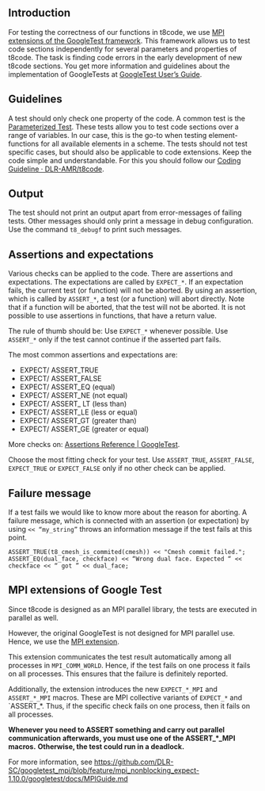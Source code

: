## Introduction
For testing the correctness of our functions in t8code, we use [MPI extensions of the GoogleTest framework](https://github.com/DLR-SC/googletest_mpi/tree/feature/mpi_nonblocking_expect-1.10.0/). This framework allows us to test code sections independently for several parameters and properties of t8code. The task is finding code errors in the early development of new t8code sections. You get more information and guidelines about the implementation of GoogleTests at [GoogleTest User’s Guide](https://google.github.io/googletest/).

## Guidelines
A test should only check one property of the code. A common test is the [Parameterized Test](https://google.github.io/googletest/advanced.html#value-parameterized-tests). These tests allow you to test code sections over a range of variables. In our case, this is the go-to when testing element-functions for all available elements in a scheme. 
The tests should not test specific cases, but should also be applicable to code extensions.
Keep the code simple and understandable. For this you should follow our [Coding Guideline · DLR-AMR/t8code](https://github.com/DLR-AMR/t8code/wiki/Coding-Guideline).

## Output
The test should not print an output apart from error-messages of failing tests. Other messages should only print a message in debug configuration. Use the command `t8_debugf` to print such messages.

## Assertions and expectations 
Various checks can be applied to the code. There are assertions and expectations. The expectations are called by `EXPECT_*`. If an expectation fails, the current test (or function) will not be aborted. 
By using an assertion, which is called by `ASSERT_*`, a test (or a function) will abort directly. Note that if a function will be aborted, that the test will not be aborted. It is not possible to use assertions in functions, that have a return value. 

The rule of thumb should be: Use `EXPECT_*` whenever possible. Use `ASSERT_*` only if the test cannot continue if the asserted part fails.

The most common assertions and expectations are:
* EXPECT/ ASSERT_TRUE
* EXPECT/ ASSERT_FALSE
* EXPECT/ ASSERT_EQ		(equal)
* EXPECT/ ASSERT_NE		(not equal)
* EXPECT/ ASSERT_ LT		(less than)
* EXPECT/ ASSERT_LE		(less or equal)
* EXPECT/ ASSERT_GT		(greater than)
* EXPECT/ ASSERT_GE		(greater or equal)

More checks on: [Assertions Reference | GoogleTest](https://google.github.io/googletest/reference/assertions.html).

Choose the most fitting check for your test. Use `ASSERT_TRUE`, `ASSERT_FALSE`, `EXPECT_TRUE` or `EXPECT_FALSE` only if no other check can be applied.

## Failure message
If a test fails we would like to know more about the reason for aborting. A failure message, which is connected with an assertion (or expectation) by using `<< “my_string”` throws an information message if the test fails at this point. 
```
ASSERT_TRUE(t8_cmesh_is_commited(cmesh)) << "Cmesh commit failed.";
ASSERT_EQ(dual_face, checkface) << “Wrong dual face. Expected “ << checkface << “ got ” << dual_face;
```

## MPI extensions of Google Test

Since t8code is designed as an MPI parallel library, the tests are executed in parallel as well.

However, the original GoogleTest is not designed for MPI parallel use. Hence, we use the [MPI extension](https://github.com/DLR-SC/googletest_mpi/tree/feature/mpi_nonblocking_expect-1.10.0/).

This extension communicates the test result automatically among all processes in `MPI_COMM_WORLD`.
Hence, if the test fails on one process it fails on all processes. This ensures that the failure is definitely reported.

Additionally, the extension introduces the new `EXPECT_*_MPI` and `ASSERT_*_MPI` macros. These are MPI collective variants of `EXPECT_*` and `ASSERT_*. Thus, if the specific check fails on one process, then it fails on all processes.

**Whenever you need to ASSERT something and carry out parallel communication afterwards, you must use one of the ASSERT_*_MPI macros.**
**Otherwise, the test could run in a deadlock.**

For more information, see https://github.com/DLR-SC/googletest_mpi/blob/feature/mpi_nonblocking_expect-1.10.0/googletest/docs/MPIGuide.md
